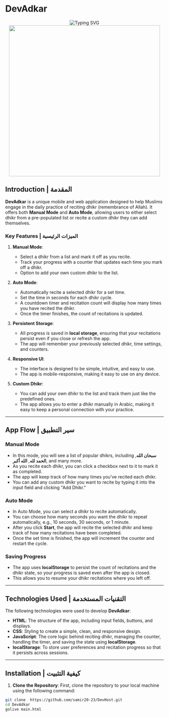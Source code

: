 # DevAdkar

<div align="center">
  <img src="https://readme-typing-svg.herokuapp.com?font=Fira+Code&weight=700&size=17&duration=4000&pause=1000&color=6D26BFFF&center=true&vCenter=true&width=482&lines=الأذكار" alt="Typing SVG" />
</div>

<div id="header" align="center">
  <img src="https://media2.giphy.com/media/v1.Y2lkPTc5MGI3NjExdDIyaTYyOXk4bDVodzljcmY4bnIzeHBzbzdoOG5qcW0xZzd1ejg2aCZlcD12MV9pbnRlcm5hbF9naWZfYnlfaWQmY3Q9Zw/8GKGUIT5p4aCkpxWVj/giphy.gif" width="480"/>
</div>

## Introduction | المقدمة

**DevAdkar** is a unique mobile and web application designed to help Muslims engage in the daily practice of reciting dhikr (remembrance of Allah). It offers both **Manual Mode** and **Auto Mode**, allowing users to either select dhikr from a pre-populated list or recite a custom dhikr they can add themselves.

### Key Features | الميزات الرئيسية
1. **Manual Mode**:
   - Select a dhikr from a list and mark it off as you recite.
   - Track your progress with a counter that updates each time you mark off a dhikr.
   - Option to add your own custom dhikr to the list.

2. **Auto Mode**:
   - Automatically recite a selected dhikr for a set time.
   - Set the time in seconds for each dhikr cycle.
   - A countdown timer and recitation count will display how many times you have recited the dhikr.
   - Once the timer finishes, the count of recitations is updated.

3. **Persistent Storage**:
   - All progress is saved in **local storage**, ensuring that your recitations persist even if you close or refresh the app.
   - The app will remember your previously selected dhikr, time settings, and counters.

4. **Responsive UI**:
   - The interface is designed to be simple, intuitive, and easy to use.
   - The app is mobile-responsive, making it easy to use on any device.

5. **Custom Dhikr**:
   - You can add your own dhikr to the list and track them just like the predefined ones.
   - The app allows you to enter a dhikr manually in Arabic, making it easy to keep a personal connection with your practice.

---

## App Flow | سير التطبيق

### **Manual Mode**
- In this mode, you will see a list of popular dhikrs, including **سبحان الله**, **الحمد لله**, **الله أكبر**, and many more.
- As you recite each dhikr, you can click a checkbox next to it to mark it as completed.
- The app will keep track of how many times you’ve recited each dhikr.
- You can add any custom dhikr you want to recite by typing it into the input field and clicking "Add Dhikr."

### **Auto Mode**
- In Auto Mode, you can select a dhikr to recite automatically.
- You can choose how many seconds you want the dhikr to repeat automatically, e.g., 10 seconds, 30 seconds, or 1 minute.
- After you click **Start**, the app will recite the selected dhikr and keep track of how many recitations have been completed.
- Once the set time is finished, the app will increment the counter and restart the cycle.

### **Saving Progress**
- The app uses **localStorage** to persist the count of recitations and the dhikr state, so your progress is saved even after the app is closed.
- This allows you to resume your dhikr recitations where you left off.

---

## Technologies Used | التقنيات المستخدمة

The following technologies were used to develop **DevAdkar**:

- **HTML**: The structure of the app, including input fields, buttons, and displays.
- **CSS**: Styling to create a simple, clean, and responsive design.
- **JavaScript**: The core logic behind reciting dhikr, managing the counter, handling the timer, and saving the state using **localStorage**.
- **localStorage**: To store user preferences and recitation progress so that it persists across sessions.

---

## Installation | كيفية التثبيت

1. **Clone the Repository**: First, clone the repository to your local machine using the following command:

```bash
git clone  https://github.com/samir20-23/DevHost.git
cd DevAdkar 
golive main.html
